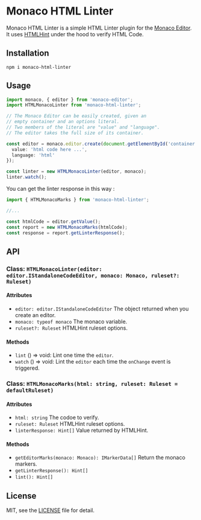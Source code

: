 # Monaco HTML Linter
Monaco HTML Linter is a simple HTML Linter plugin for the [Monaco Editor](https://microsoft.github.io/monaco-editor/). It uses [HTMLHint](https://htmlhint.com/) under the hood to verify HTML Code.

## Installation

```
npm i monaco-html-linter
```

## Usage

```ts
import monaco, { editor } from 'monaco-editor';
import HTMLMonacoLinter from 'monaco-html-linter';

// The Monaco Editor can be easily created, given an
// empty container and an options literal.
// Two members of the literal are "value" and "language".
// The editor takes the full size of its container.

const editor = monaco.editor.create(document.getElementById('container'), {
  value: 'html code here ...',
  language: 'html'
});

const linter = new HTMLMonacoLinter(editor, monaco);
linter.watch();

```

You can get the linter response in this way :
```ts
import { HTMLMonacoMarks } from 'monaco-html-linter';

//...

const htmlCode = editor.getValue();
const report = new HTMLMonacoMarks(htmlCode);
const response = report.getLinterResponse();

```

## API

### Class: `HTMLMonacoLinter(editor: editor.IStandaloneCodeEditor, monaco: Monaco, ruleset?: Ruleset)`

#### Attributes

- `editor: editor.IStandaloneCodeEditor` The object returned when you create an editor.
- `monaco: typeof monaco` The monaco variable.
- `ruleset?: Ruleset` HTMLHint ruleset options.

#### Methods

- `lint` () => void: Lint one time the `editor`.
- `watch` () => void: Lint the `editor` each time the `onChange` event is triggered.

### Class: `HTMLMonacoMarks(html: string, ruleset: Ruleset = defaultRuleset)`

#### Attributes

- `html: string` The codoe to verify.
- `ruleset: Ruleset` HTMLHint ruleset options.
- `linterResponse: Hint[]` Value returned by HTMLHint.

#### Methods

- `getEditorMarks(monaco: Monaco): IMarkerData[]` Return the monaco markers.
- `getLinterResponse(): Hint[]`
- `lint(): Hint[]`

## License

MIT, see the [LICENSE](/LICENSE.md) file for detail.